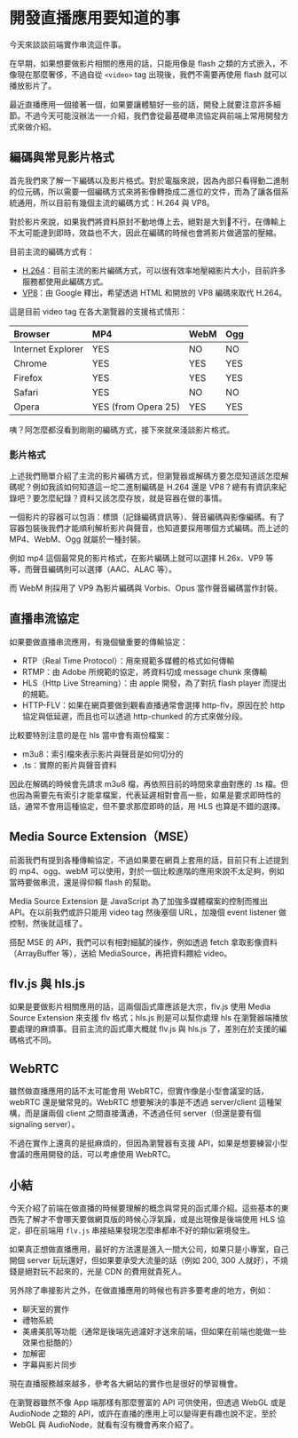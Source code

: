 # 開發直播應用要知道的事

今天來談談前端實作串流這件事。

在早期，如果想要做影片相關的應用的話，只能用像是 flash 之類的方式嵌入，不像現在那麼奢侈，不過自從 `<video>` tag 出現後，我們不需要再使用 flash 就可以播放影片了。

最近直播應用一個接著一個，如果要讓體驗好一些的話，開發上就要注意許多細節。不過今天可能沒辦法一一介紹，我們會從最基礎串流協定與前端上常用開發方式來做介紹。



## 編碼與常見影片格式

首先我們來了解一下編碼以及影片格式。對於電腦來說，因為內部只看得動二進制的位元碼，所以需要一個編碼方式來將影像轉換成二進位的文件，而為了讓各個系統通用，所以目前有幾個主流的編碼方式：H.264 與 VP8。

對於影片來說，如果我們將資料原封不動地傳上去，絕對是大到不行，在傳輸上不太可能達到即時，效益也不大，因此在編碼的時候也會將影片做適當的壓縮。

目前主流的編碼方式有：

* [H.264](https://zh.wikipedia.org/zh-hant/H.264/MPEG-4_AVC)：目前主流的影片編碼方式，可以很有效率地壓縮影片大小，目前許多服務都使用此編碼方式。
* [VP8](https://zh.wikipedia.org/wiki/VP8)：由 Google 釋出，希望透過 HTML 和開放的 VP8 編碼來取代 H.264。

這是目前 video tag 在各大瀏覽器的支援格式情形：

| Browser           | MP4                 | WebM | Ogg  |
| :---------------- | :------------------ | :--- | :--- |
| Internet Explorer | YES                 | NO   | NO   |
| Chrome            | YES                 | YES  | YES  |
| Firefox           | YES                 | YES  | YES  |
| Safari            | YES                 | NO   | NO   |
| Opera             | YES (from Opera 25) | YES  | YES  |

咦？阿怎麼都沒看到剛剛的編碼方式，接下來就來淺談影片格式。

### 影片格式

上述我們簡單介紹了主流的影片編碼方式，但瀏覽器或解碼方要怎麼知道該怎麼解碼呢？例如我該如何知道這一坨二進制編碼是 H.264 還是 VP8？總有有資訊來紀錄吧？要怎麼紀錄？資料又該怎麼存放，就是容器在做的事情。

一個影片的容器可以包涵：標頭（記錄編碼資訊等）、聲音編碼與影像編碼。有了容器包裝後我們才能順利解析影片與聲音，也知道要採用哪個方式編碼。而上述的 MP4、WebM、Ogg 就屬於一種封裝。

例如 mp4 這個最常見的影片格式，在影片編碼上就可以選擇 H.26x、VP9 等等，而聲音編碼則可以選擇（AAC、ALAC 等）。

而 WebM 則採用了 VP9 為影片編碼與 Vorbis、Opus 當作聲音編碼當作封裝。

## 直播串流協定

如果要做直播串流應用，有幾個蠻重要的傳輸協定：

* RTP（Real Time Protocol）：用來規範多媒體的格式如何傳輸
* RTMP：由 Adobe 所規範的協定，將資料切成 message chunk 來傳輸
* HLS（Http Live Streaming）：由 apple 開發，為了對抗 flash player 而提出的規範。
* HTTP-FLV：如果在網頁要做到觀看直播通常會選擇 http-flv，原因在於 http 協定與低延遲，而且也可以透過 http-chunked 的方式來做分段。

比較要特別注意的是在 hls 當中會有兩份檔案：

* m3u8：索引檔來表示影片與聲音是如何切分的
* .ts：實際的影片與聲音資料

因此在解碼的時候會先請求 m3u8 檔，再依照目前的時間來拿曲對應的 .ts 檔。但也因為需要先有索引才能拿檔案，代表延遲相對會高一些，如果是要求即時性的話，通常不會用這種協定，但不要求那麼即時的話，用 HLS 也算是不錯的選擇。

## Media Source Extension（MSE）

前面我們有提到各種傳輸協定，不過如果要在網頁上套用的話，目前只有上述提到的 mp4、ogg、webM 可以使用，對於一個比較進階的應用來說不太足夠，例如當時要做串流，還是得仰賴 flash 的幫助。

Media Source Extension 是 JavaScript 為了加強多媒體檔案的控制而推出 API。在以前我們或許只能用 video tag 然後塞個 URL，加幾個 event listener 做控制，然後就這樣了。

搭配 MSE 的 API，我們可以有相對細膩的操作，例如透過 fetch 拿取影像資料（ArrayBuffer 等），送給 MediaSource，再把資料餵給 video。

## flv.js 與 hls.js

如果是要做影片相關應用的話，這兩個函式庫應該是大宗，flv.js 使用 Media Source Extension 來支援 flv 格式；hls.js 則是可以幫你處理 hls 在瀏覽器端播放要處理的麻煩事。目前主流的函式庫大概就 flv.js 與 hls.js 了，差別在於支援的編碼格式不同。

## WebRTC

雖然做直播應用的話不太可能會用 WebRTC，但實作像是小型會議室的話，webRTC 還是蠻常見的。WebRTC 想要解決的事是不透過 server/client 這種架構，而是讓兩個 client 之間直接溝通，不透過任何 server（但還是要有個 signaling server）。

不過在實作上還真的是挺麻煩的，但因為瀏覽器有支援 API，如果是想要練習小型會議的應用開發的話，可以考慮使用 WebRTC。

## 小結

今天介紹了前端在做直播的時候要理解的概念與常見的函式庫介紹。這些基本的東西先了解才不會哪天要做網頁版的時候心浮氣躁，或是出現像是後端使用 HLS 協定，卻在前端用 `flv.js` 串接結果發現怎麼串都串不好的類似窘境發生。

如果真正想做直播應用，最好的方法還是進入一間大公司，如果只是小專案，自己開個 server 玩玩還好，但如果要承受大流量的話（例如 200, 300 人就好），不燒錢是絕對玩不起來的，光是 CDN 的費用就貴死人。

另外除了串接影片之外，在做直播應用的時候也有許多要考慮的地方，例如：

* 聊天室的實作
* 禮物系統
* 美膚美肌等功能（通常是後端先過濾好才送來前端，但如果在前端也能做一些效果也挺酷的）
* 加解密
* 字幕與影片同步

現在直播服務越來越多，參考各大網站的實作也是很好的學習機會。

在瀏覽器雖然不像 App 端那樣有那麼豐富的 API 可供使用，但透過 WebGL 或是 AudioNode 之類的 API，或許在直播的應用上可以變得更有趣也說不定，至於 WebGL 與 AudioNode，就看有沒有機會再來介紹了。